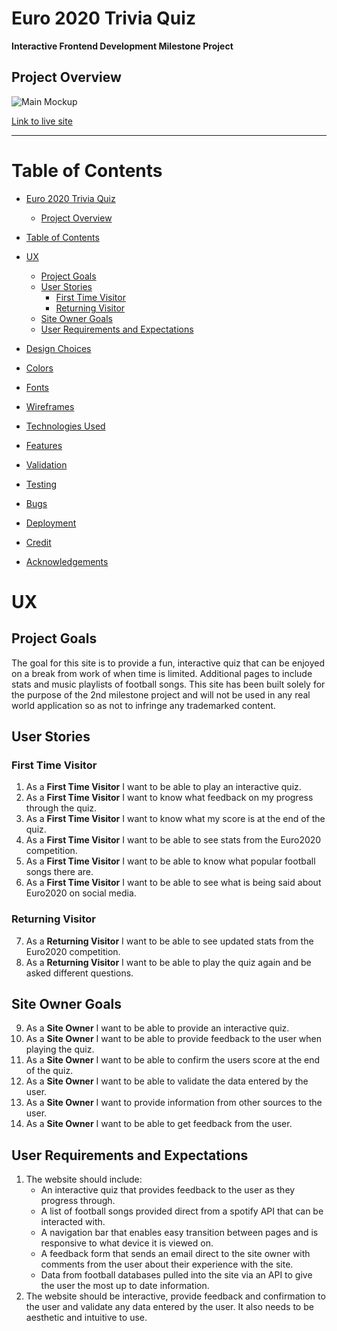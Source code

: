# Euro 2020 Trivia Quiz

**Interactive Frontend Development Milestone Project**

## Project Overview

![Main Mockup](#)

[Link to live site](#)

---

# Table of Contents

- [Euro 2020 Trivia Quiz](#euro-2020-trivia-quiz)
	- [Project Overview](#project-overview)
- [Table of Contents](#table-of-contents)
- [UX](#ux)
	- [Project Goals](#project-goals)
	- [User Stories](#user-stories)
		- [First Time Visitor](#first-time-visitor)
		- [Returning Visitor](#returning-visitor)
	- [Site Owner Goals](#site-owner-goals)
	- [User Requirements and Expectations](#user-requirements-and-expectations)

- [Design Choices](#design-choices)
- [Colors](#colors)
- [Fonts](#fonts)
- [Wireframes](#wireframes)
- [Technologies Used](#technologies-used)
- [Features](#features)
- [Validation](#validation)
- [Testing](#testing)
- [Bugs](#bugs)
- [Deployment](#deployment)
- [Credit](#credit)
- [Acknowledgements](#acknowledgements)

# UX

## Project Goals

The goal for this site is to provide a fun, interactive quiz that can be enjoyed on a break from work of when time is limited. Additional pages to include stats and music playlists of football songs. This site has been built solely for the purpose of the 2nd milestone project and will not be used in any real world application so as not to infringe any trademarked content.

## User Stories

### First Time Visitor

1. As a **First Time Visitor** I want to be able to play an interactive quiz.
2. As a **First Time Visitor** I want to know what feedback on my progress through the quiz.
3. As a **First Time Visitor** I want to know what my score is at the end of the quiz.
4. As a **First Time Visitor** I want to be able to see stats from the Euro2020 competition.
5. As a **First Time Visitor** I want to be able to know what popular football songs there are.
6. As a **First Time Visitor** I want to be able to see what is being said about Euro2020 on social media.

### Returning Visitor

7. As a **Returning Visitor** I want to be able to see updated stats from the Euro2020 competition.
8. As a **Returning Visitor** I want to be able to play the quiz again and be asked different questions.

## Site Owner Goals

9. As a **Site Owner** I want to be able to provide an interactive quiz.
10. As a **Site Owner** I want to be able to provide feedback to the user when playing the quiz.
11. As a **Site Owner** I want to be able to confirm the users score at the end of the quiz.
12. As a **Site Owner** I want to be able to validate the data entered by the user.
13. As a **Site Owner** I want to provide information from other sources to the user.
14. As a **Site Owner** I want to be able to get feedback from the user.

## User Requirements and Expectations

1. The website should include:
   - An interactive quiz that provides feedback to the user as they progress through.
   - A list of football songs provided direct from a spotify API that can be interacted with.
   - A navigation bar that enables easy transition between pages and is responsive to what device it is viewed on.
   - A feedback form that sends an email direct to the site owner with comments from the user about their experience with the site.
   - Data from football databases pulled into the site via an API to give the user the most up to date information.
2. The website should be interactive, provide feedback and confirmation to the user and validate any data entered by the user. It also needs to be aesthetic and intuitive to use.
